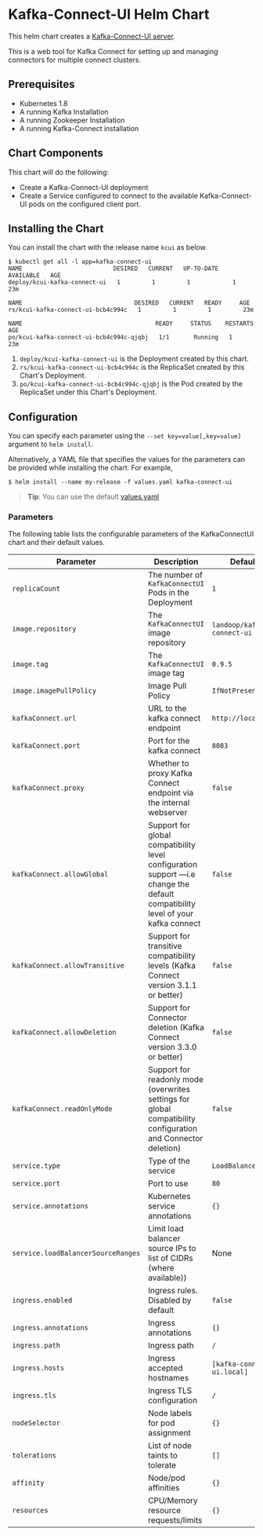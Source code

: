 # Kafka-Connect-UI Helm Chart
This helm chart creates a [Kafka-Connect-UI server](https://github.com/lensesio/kafka-connect-ui).

This is a web tool for Kafka Connect for setting up and managing connectors for multiple connect clusters.

## Prerequisites
* Kubernetes 1.8
* A running Kafka Installation
* A running Zookeeper Installation
* A running Kafka-Connect installation

## Chart Components
This chart will do the following:

* Create a Kafka-Connect-UI deployment
* Create a Service configured to connect to the available Kafka-Connect-UI pods on the configured
  client port.

## Installing the Chart
You can install the chart with the release name `kcui` as below.


```
$ kubectl get all -l app=kafka-connect-ui
NAME                          DESIRED   CURRENT   UP-TO-DATE   AVAILABLE   AGE
deploy/kcui-kafka-connect-ui   1         1         1            1           23m

NAME                                DESIRED   CURRENT   READY     AGE
rs/kcui-kafka-connect-ui-bcb4c994c   1         1         1         23m

NAME                                      READY     STATUS    RESTARTS   AGE
po/kcui-kafka-connect-ui-bcb4c994c-qjqbj   1/1       Running   1          23m
```

1. `deploy/kcui-kafka-connect-ui` is the Deployment created by this chart.
1. `rs/kcui-kafka-connect-ui-bcb4c994c` is the ReplicaSet created by this Chart's Deployment.
1. `po/kcui-kafka-connect-ui-bcb4c994c-qjqbj` is the Pod created by the ReplicaSet under this Chart's Deployment.

## Configuration
You can specify each parameter using the `--set key=value[,key=value]` argument to `helm install`.

Alternatively, a YAML file that specifies the values for the parameters can be provided while installing the chart. For example,

```console
$ helm install --name my-release -f values.yaml kafka-connect-ui
```

> **Tip**: You can use the default [values.yaml](values.yaml)

### Parameters
The following table lists the configurable parameters of the KafkaConnectUI chart and their default values.

| Parameter | Description | Default |
| --------- | ----------- | ------- |
| `replicaCount` | The number of `KafkaConnectUI` Pods in the Deployment | `1` |
| `image.repository` | The `KafkaConnectUI` image repository | `landoop/kafka-connect-ui` |
| `image.tag` | The `KafkaConnectUI` image tag | `0.9.5` |
| `image.imagePullPolicy` | Image Pull Policy | `IfNotPresent` |
| `kafkaConnect.url` | URL to the kafka connect endpoint | `http://localhost` |
| `kafkaConnect.port` | Port for the kafka connect | `8083` |
| `kafkaConnect.proxy` | Whether to proxy Kafka Connect endpoint via the internal webserver | `false` |
| `kafkaConnect.allowGlobal` | Support for global compatibility level configuration support —i.e change the default compatibility level of your kafka connect | `false` |
| `kafkaConnect.allowTransitive` | Support for transitive compatibility levels (Kafka Connect version 3.1.1 or better) | `false` |
| `kafkaConnect.allowDeletion` | Support for Connector deletion (Kafka Connect version 3.3.0 or better) | `false` |
| `kafkaConnect.readOnlyMode` | Support for readonly mode (overwrites settings for global compatibility configuration and Connector deletion) | `false` |
| `service.type` | Type of the service | `LoadBalancer` |
| `service.port` | Port to use | `80` |
| `service.annotations` | Kubernetes service annotations | `{}` |
| `service.loadBalancerSourceRanges` | Limit load balancer source IPs to list of CIDRs (where available)) | None |
| `ingress.enabled` | Ingress rules. Disabled by default | `false` |
| `ingress.annotations` | Ingress annotations | `{}` |
| `ingress.path` | Ingress path | `/` |
| `ingress.hosts` | Ingress accepted hostnames | `[kafka-connect-ui.local]` |
| `ingress.tls` | Ingress TLS configuration | `/` |
| `nodeSelector` | Node labels for pod assignment | `{}` |
| `tolerations` | List of node taints to tolerate | `[]` |
| `affinity` | Node/pod affinities | `{}` |
| `resources` | CPU/Memory resource requests/limits | `{}` |

